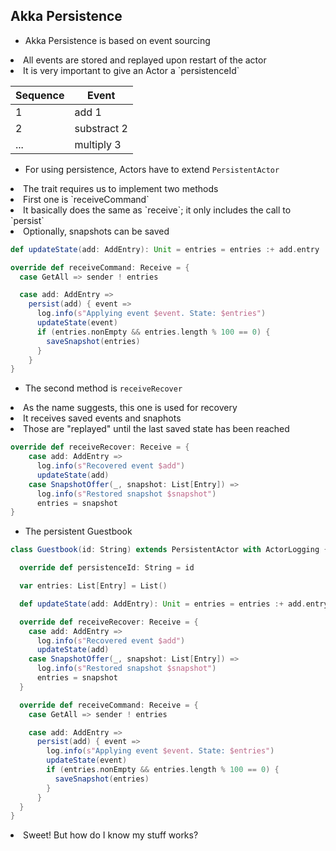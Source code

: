 ## Akka Persistence


* Akka Persistence is based on event sourcing
<li class="fragment">All events are stored and replayed upon restart of the actor</li>
<li class="fragment">It is very important to give an Actor a `persistenceId`</li>

| Sequence | Event       |
|----------|-------------|
| 1        | add 1       |
| 2        | substract 2 |
| ...      | multiply 3  |


* For using persistence, Actors have to extend `PersistentActor`
<li class="fragment">The trait requires us to implement two methods</li>
<li class="fragment">First one is `receiveCommand`</li>
<li class="fragment">It basically does the same as `receive`; it only includes the call to `persist`</li>
<li class="fragment">Optionally, snapshots can be saved</li>


```Scala
def updateState(add: AddEntry): Unit = entries = entries :+ add.entry

override def receiveCommand: Receive = {
  case GetAll => sender ! entries

  case add: AddEntry =>
    persist(add) { event =>
      log.info(s"Applying event $event. State: $entries")
      updateState(event)
      if (entries.nonEmpty && entries.length % 100 == 0) {
        saveSnapshot(entries)
      }
    }
}
```


* The second method is `receiveRecover`
<li class="fragment">As the name suggests, this one is used for recovery</li>
<li class="fragment">It receives saved events and snaphots</li>
<li class="fragment">Those are "replayed" until the last saved state has been reached</li>


```Scala
override def receiveRecover: Receive = {
    case add: AddEntry =>
      log.info(s"Recovered event $add")
      updateState(add)
    case SnapshotOffer(_, snapshot: List[Entry]) =>
      log.info(s"Restored snapshot $snapshot")
      entries = snapshot
}
```


* The persistent Guestbook

```Scala
class Guestbook(id: String) extends PersistentActor with ActorLogging {

  override def persistenceId: String = id

  var entries: List[Entry] = List()

  def updateState(add: AddEntry): Unit = entries = entries :+ add.entry

  override def receiveRecover: Receive = {
    case add: AddEntry =>
      log.info(s"Recovered event $add")
      updateState(add)
    case SnapshotOffer(_, snapshot: List[Entry]) =>
      log.info(s"Restored snapshot $snapshot")
      entries = snapshot
  }

  override def receiveCommand: Receive = {
    case GetAll => sender ! entries

    case add: AddEntry =>
      persist(add) { event =>
        log.info(s"Applying event $event. State: $entries")
        updateState(event)
        if (entries.nonEmpty && entries.length % 100 == 0) {
          saveSnapshot(entries)
        }
      }
  }
}
```
<li class="fragment">Sweet! But how do I know my stuff works?</li>
